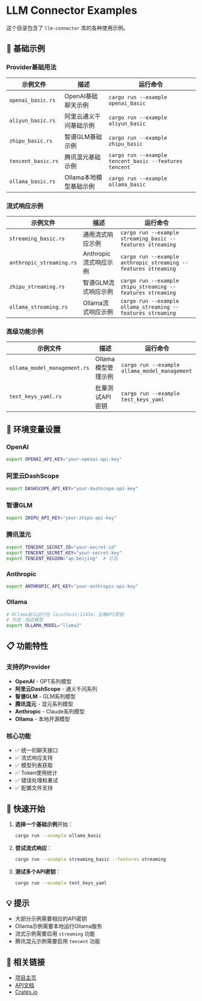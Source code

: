 # LLM Connector Examples

这个目录包含了 `llm-connector` 库的各种使用示例。

## 🚀 基础示例

### Provider基础用法

| 示例文件 | 描述 | 运行命令 |
|---------|------|----------|
| `openai_basic.rs` | OpenAI基础聊天示例 | `cargo run --example openai_basic` |
| `aliyun_basic.rs` | 阿里云通义千问基础示例 | `cargo run --example aliyun_basic` |
| `zhipu_basic.rs` | 智谱GLM基础示例 | `cargo run --example zhipu_basic` |
| `tencent_basic.rs` | 腾讯混元基础示例 | `cargo run --example tencent_basic --features tencent` |
| `ollama_basic.rs` | Ollama本地模型基础示例 | `cargo run --example ollama_basic` |

### 流式响应示例

| 示例文件 | 描述 | 运行命令 |
|---------|------|----------|
| `streaming_basic.rs` | 通用流式响应示例 | `cargo run --example streaming_basic --features streaming` |
| `anthropic_streaming.rs` | Anthropic流式响应示例 | `cargo run --example anthropic_streaming --features streaming` |
| `zhipu_streaming.rs` | 智谱GLM流式响应示例 | `cargo run --example zhipu_streaming --features streaming` |
| `ollama_streaming.rs` | Ollama流式响应示例 | `cargo run --example ollama_streaming --features streaming` |

### 高级功能示例

| 示例文件 | 描述 | 运行命令 |
|---------|------|----------|
| `ollama_model_management.rs` | Ollama模型管理示例 | `cargo run --example ollama_model_management` |
| `test_keys_yaml.rs` | 批量测试API密钥 | `cargo run --example test_keys_yaml` |

## 🔧 环境变量设置

### OpenAI
```bash
export OPENAI_API_KEY="your-openai-api-key"
```

### 阿里云DashScope
```bash
export DASHSCOPE_API_KEY="your-dashscope-api-key"
```

### 智谱GLM
```bash
export ZHIPU_API_KEY="your-zhipu-api-key"
```

### 腾讯混元
```bash
export TENCENT_SECRET_ID="your-secret-id"
export TENCENT_SECRET_KEY="your-secret-key"
export TENCENT_REGION="ap-beijing"  # 可选
```

### Anthropic
```bash
export ANTHROPIC_API_KEY="your-anthropic-api-key"
```

### Ollama
```bash
# Ollama默认运行在 localhost:11434，无需API密钥
# 可选：指定模型
export OLLAMA_MODEL="llama2"
```

## 📋 功能特性

### 支持的Provider

- **OpenAI** - GPT系列模型
- **阿里云DashScope** - 通义千问系列
- **智谱GLM** - GLM系列模型  
- **腾讯混元** - 混元系列模型
- **Anthropic** - Claude系列模型
- **Ollama** - 本地开源模型

### 核心功能

- ✅ 统一的聊天接口
- ✅ 流式响应支持
- ✅ 模型列表获取
- ✅ Token使用统计
- ✅ 错误处理和重试
- ✅ 配置文件支持

## 🎯 快速开始

1. **选择一个基础示例**开始：
   ```bash
   cargo run --example ollama_basic
   ```

2. **尝试流式响应**：
   ```bash
   cargo run --example streaming_basic --features streaming
   ```

3. **测试多个API密钥**：
   ```bash
   cargo run --example test_keys_yaml
   ```

## 💡 提示

- 大部分示例需要相应的API密钥
- Ollama示例需要本地运行Ollama服务
- 流式示例需要启用 `streaming` 功能
- 腾讯混元示例需要启用 `tencent` 功能

## 🔗 相关链接

- [项目主页](https://github.com/lipish/llm-connector)
- [API文档](https://docs.rs/llm-connector)
- [Crates.io](https://crates.io/crates/llm-connector)
